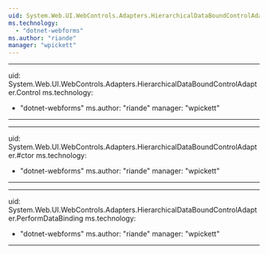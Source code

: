 ```yaml
---
uid: System.Web.UI.WebControls.Adapters.HierarchicalDataBoundControlAdapter
ms.technology: 
  - "dotnet-webforms"
ms.author: "riande"
manager: "wpickett"
---
```


---
uid: System.Web.UI.WebControls.Adapters.HierarchicalDataBoundControlAdapter.Control
ms.technology: 
  - "dotnet-webforms"
ms.author: "riande"
manager: "wpickett"
---

---
uid: System.Web.UI.WebControls.Adapters.HierarchicalDataBoundControlAdapter.#ctor
ms.technology: 
  - "dotnet-webforms"
ms.author: "riande"
manager: "wpickett"
---

---
uid: System.Web.UI.WebControls.Adapters.HierarchicalDataBoundControlAdapter.PerformDataBinding
ms.technology: 
  - "dotnet-webforms"
ms.author: "riande"
manager: "wpickett"
---
